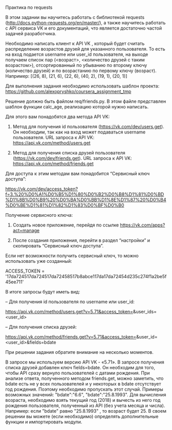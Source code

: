 Практика по requests

В этом задании вы научитесь работать с библиотекой requests (http://docs.python-requests.org/en/master/), а также научитесь работать с API сервиса VK и его документаций, что является достаточно частой задачей разработчика.

Необходимо написать клиент к API VK , который будет считать распределение возрастов друзей для указанного пользователя. То есть на вход подается username или user_id пользователя, на выходе получаем список пар (<возраст>, <количество друзей с таким возрастом>), отсортированный по убыванию по второму ключу (количество друзей) и по возрастанию по первому ключу (возраст). Например:
[(26, 8), (21, 6), (22, 6), (40, 2), (19, 1), (20, 1)]

Для выполнения задания необходимо использовать шаблон проекта: https://github.com/alexopryshko/coursera_assignment_tmp

Решение должно быть файлом req/friends.py. В этом файле представлен шаблон функции calc_age, реализацию которой нужно написать.

Для этого вам понадобятся два метода API VK:

1. Метод для получения id пользователя (https://vk.com/dev/users.get). Он необходим, так как на вход может подаваться username пользователя. URL запроса к API VK: https://api.vk.com/method/users.get

2. Метод для получения списка друзей пользователя (https://vk.com/dev/friends.get). URL запроса к API VK: https://api.vk.com/method/friends.get

Для доступа к этим методам вам понадобится “Сервисный ключ доступа”:

https://vk.com/dev/access_token?f=3.%20%D0%A1%D0%B5%D1%80%D0%B2%D0%B8%D1%81%D0%BD%D1%8B%D0%B9%20%D0%BA%D0%BB%D1%8E%D1%87%20%D0%B4%D0%BE%D1%81%D1%82%D1%83%D0%BF%D0%B0

Получение сервисного ключа:

1. Создать новое приложение, перейдя по ссылке https://vk.com/apps?act=manage

2. После создания приложения, перейти в раздел “настройки” и скопировать “Сервисный ключ доступа”.

Если нет возможности получить сервисный ключ, то можно использовать уже созданный:

ACCESS_TOKEN = '17da724517da724517da72458517b8abce117da17da72454d235c274f1a2be5f45ee711'

В итоге запросы будут иметь вид:

– Для получения id пользователя по username или user_id:

https://api.vk.com/method/users.get?v=5.71&access_token=<token>&user_ids=<user_id>

– Для получения списка друзей:

https://api.vk.com/method/friends.get?v=5.71&access_token=<token>&user_id=<user_id>&fields=bdate

При решении задания обратите внимание на несколько моментов.

В запросе мы используем версию API VK - «5.71».
В запросе получения списка друзей добавлен ключ fields=bdate. Он необходим для того, чтобы API сразу вернуло пользователей с датами рождения.
При анализе ответа, полученного методом friends.get, можно заметить, что bdate есть не у всех пользователей и у некоторых в bdate отсутствует год рождения. Поэтому необходимо пропускать этот случай. Примеры возможных значений: "bdate":"6.6", "bdate":"25.8.1993". Для вычисления возраста, необходимо взять текущий год (2018) и вычесть из него год рождения пользователя, полученный из API (без учета месяца и числа). Например: если "bdate" равно "25.8.1993" , то возраст будет 25.
В своем решении вы можете (если необходимо) определять дополнительные функции и импортировать модули.
